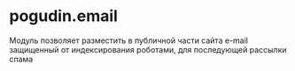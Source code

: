 # pogudin.email
Модуль позволяет разместить в публичной части сайта e-mail защищенный от индексирования роботами, для последующей рассылки спама
